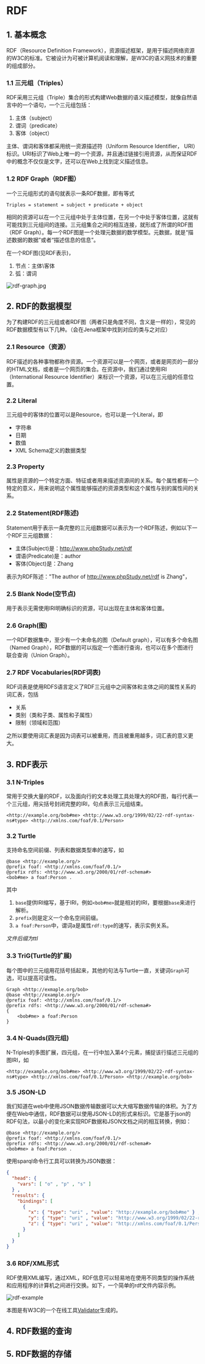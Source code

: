 # RDF

## 1. 基本概念

RDF（Resource Definition Framework），资源描述框架，是用于描述网络资源的W3C的标准。它被设计为可被计算机阅读和理解，是W3C的语义网技术的重要的组成部分。

### 1.1 三元组（Triples）

RDF采用三元组（Triple）集合的形式构建Web数据的语义描述模型，就像自然语言中的一个语句，一个三元组包括：

1. 主体（subject）
2. 谓词（predicate）
3. 客体（object）

主体、谓词和客体都采用统一资源描述符（Uniform Resource Identifier， URI）标识。URI标识了Web上唯一的一个资源，并且通过链接引用资源，从而保证RDF中的概念不仅仅是文字，还可以在Web上找到定义描述信息。

### 1.2 RDF Graph（RDF图）

一个三元组形式的语句就表示一条RDF数据，即有等式

    Triples = statement = subject + predicate + object

相同的资源可以在一个三元组中处于主体位置，在另一个中处于客体位置，这就有可能找到三元组间的连接。三元组集合之间的相互连接，就形成了所谓的RDF图（RDF Graph）。每一个RDF图是一个处理元数据的数学模型。元数据，就是“描述数据的数据”或者“描述信息的信息”。

在一个RDF图(见RDF表示)，

1. 节点：主体\客体
2. 弧：谓词

![rdf-graph.jpg](../images/rdf-graph.jpg)

## 2. RDF的数据模型

为了构建RDF的三元组或者RDF图（两者只是角度不同，含义是一样的），常见的RDF数据模型有以下几种。（会在Jena框架中找到对应的类与之对应）

### 2.1 Resource（资源）

RDF描述的各种事物都称作资源。一个资源可以是一个网页，或者是网页的一部分的HTML文档，或者是一个网页的集合。在资源中，我们通过使用IRI（International Resource Identifier）来标识一个资源，可以在三元组的任意位置。

### 2.2 Literal

三元组中的客体的位置可以是Resource，也可以是一个Literal，即

* 字符串
* 日期
* 数值
* XML Schema定义的数据类型

### 2.3 Property

属性是资源的一个特定方面、特征或者用来描述资源间的关系。每个属性都有一个特定的意义，用来说明这个属性能够描述的资源类型和这个属性与别的属性间的关系。

### 2.2 Statement(RDF陈述)

Statement用于表示一条完整的三元组数据可以表示为一个RDF陈述，例如以下一个RDF三元组数据：

* 主体(Subject)是：http://www.phpStudy.net/rdf
* 谓语(Predicate)是：author
* 客体(Object)是：Zhang

表示为RDF陈述："The author of http://www.phpStudy.net/rdf is Zhang"，

### 2.5 Blank Node(空节点)

用于表示无需使用IRI明确标识的资源，可以出现在主体和客体位置。

### 2.6 Graph(图)

一个RDF数据集中，至少有一个未命名的图（Default graph），可以有多个命名图（Named Graph），RDF数据的可以指定一个图进行查询，也可以在多个图进行联合查询（Union Graph）。

### 2.7 RDF Vocabularies(RDF词表)

RDF词表是使用RDFS语言定义了RDF三元组中之间客体和主体之间的属性关系的词汇表，包括

* 关系
* 类别（类和子类、属性和子属性）
* 限制（领域和范围）

之所以要使用词汇表是因为词表可以被重用，而且被重用越多，词汇表的意义更大。

## 3. RDF表示

### 3.1 N-Triples

常用于交换大量的RDF，以及面向行的文本处理工具处理大的RDF图，每行代表一个三元组，用尖括号封闭完整的IRI，句点表示三元组结束。

```
<http://example.org/bob#me> <http://www.w3.org/1999/02/22-rdf-syntax-ns#type> <http://xmlns.com/foaf/0.1/Person>
```

### 3.2 Turtle

支持命名空间前缀、列表和数据类型串的速写，如

```
@base <http://example.org/>
@prefix foaf: <http://xmlns.com/foaf/0.1/>
@prefix rdfs: <http://www.w3.org/2000/01/rdf-schema#>
<bob#me> a foaf:Person .
```

其中

1. `base`提供IRI缩写，基于IRI，例如`<bob#me>`就是相对的IRI，要根据`base`来进行解析。
2. `prefix`则是定义一个命名空间前缀。
3. `a foaf:Person`中，谓词a是属性`rdf:type`的速写，表示实例关系。

*文件后缀为ttl*

### 3.3 TriG(Turtle的扩展)

每个图中的三元组用花括号括起来，其他的句法与Turtle一直，关键词`Graph`可选，可以提高可读性。

```
Graph <http://exmaple.org/bob>
@base <http://example.org/>
@prefix foaf: <http://xmlns.com/foaf/0.1/>
@prefix rdfs: <http://www.w3.org/2000/01/rdf-schema#>
{
    <bob#me> a foaf:Person
}
```

### 3.4 N-Quads(四元组)

N-Triples的多图扩展，四元组，在一行中加入第4个元素，捕捉该行描述三元组的图IRI，如

```
<http://example.org/bob#me> <http://www.w3.org/1999/02/22-rdf-syntax-ns#type> <http://xmlns.com/foaf/0.1/Person> <http://example.org/bob>
```

### 3.5 JSON-LD

我们知道在web中使用JSON数据传输数据可以大大缩写数据传输的体积。为了方便在Web中通信，RDF数据可以使用JSON-LD的形式来标识。它是基于json的RDF句法，以最小的变化来实现RDF数据和JSON文档之间的相互转换，例如：

```ttl
@base <http://example.org/> 
@prefix foaf: <http://xmlns.com/foaf/0.1/>
@prefix rdfs: <http://www.w3.org/2000/01/rdf-schema#>
<bob#me> a foaf:Person .
```

使用sparql命令行工具可以转换为JSON数据：


```json
{
  "head": {
    "vars": [ "o" , "p" , "s" ]
  } ,
  "results": {
    "bindings": [
      {
        "x": { "type": "uri" , "value": "http://example.org/bob#me" } ,
        "y": { "type": "uri" , "value": "http://www.w3.org/1999/02/22-rdf-syntax-ns#type" } ,
        "z": { "type": "uri" , "value": "http://xmlns.com/foaf/0.1/Person" }
      }
    ]
  }
}
```

### 3.6 RDF/XML形式

RDF使用XML编写，通过XML，RDF信息可以轻易地在使用不同类型的操作系统和应用程序的计算机之间进行交换。如下，一个简单的rdf文件内容示例。

![rdf-example](../images/rdf-example.png)

本图是有W3C的一个在线工具[Validator](http://www.w3.org/RDF/Validator/)生成的。

## 4. RDF数据的查询

## 5. RDF数据的存储